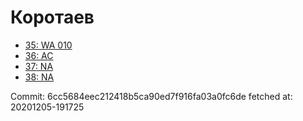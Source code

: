 # Коротаев
- [35: WA 010](35.md)
- [36: AC](36.md)
- [37: NA](37.md)
- [38: NA](38.md)

Commit: 6cc5684eec212418b5ca90ed7f916fa03a0fc6de
 fetched at: 20201205-191725
